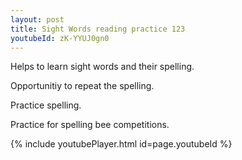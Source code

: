 ```yaml
---
layout: post
title: Sight Words reading practice 123
youtubeId: zK-YYUJ0gn0
---
```

 
 
Helps to learn sight words and their spelling.

Opportunitiy to repeat the spelling. 

Practice spelling. 
 
Practice for spelling bee competitions. 
 
{% include youtubePlayer.html id=page.youtubeId %}
 
 
